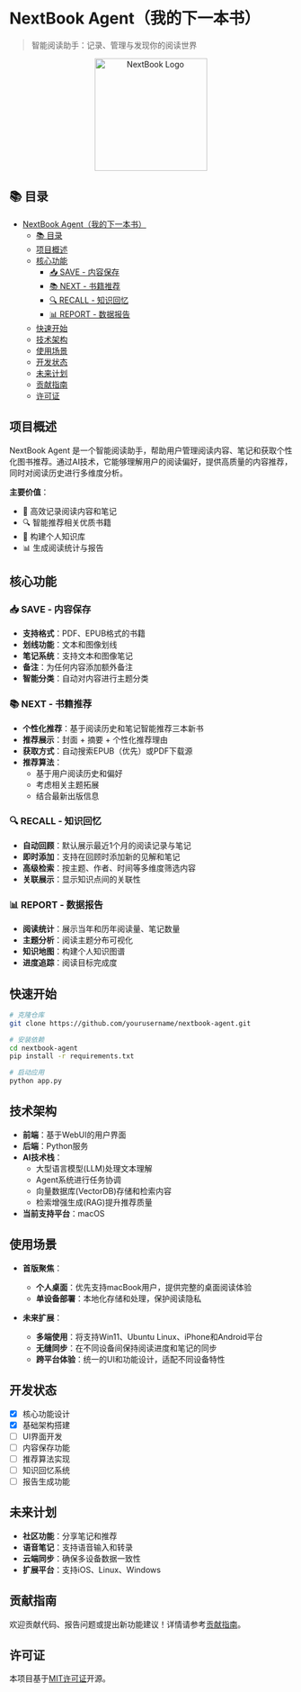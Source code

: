 # NextBook Agent（我的下一本书）

> 智能阅读助手：记录、管理与发现你的阅读世界

<p align="center">
  <img src="docs/assets/logo.png" alt="NextBook Logo" width="200"/>
</p>

## 📚 目录

- [NextBook Agent（我的下一本书）](#nextbook-agent我的下一本书)
  - [📚 目录](#-目录)
  - [项目概述](#项目概述)
  - [核心功能](#核心功能)
    - [📥 SAVE - 内容保存](#-save---内容保存)
    - [📚 NEXT - 书籍推荐](#-next---书籍推荐)
    - [🔍 RECALL - 知识回忆](#-recall---知识回忆)
    - [📊 REPORT - 数据报告](#-report---数据报告)
  - [快速开始](#快速开始)
  - [技术架构](#技术架构)
  - [使用场景](#使用场景)
  - [开发状态](#开发状态)
  - [未来计划](#未来计划)
  - [贡献指南](#贡献指南)
  - [许可证](#许可证)

## 项目概述

NextBook Agent 是一个智能阅读助手，帮助用户管理阅读内容、笔记和获取个性化图书推荐。通过AI技术，它能够理解用户的阅读偏好，提供高质量的内容推荐，同时对阅读历史进行多维度分析。

**主要价值**：
- 📝 高效记录阅读内容和笔记
- 🔍 智能推荐相关优质书籍
- 🧠 构建个人知识库
- 📊 生成阅读统计与报告

## 核心功能

### 📥 SAVE - 内容保存

* **支持格式**：PDF、EPUB格式的书籍
* **划线功能**：文本和图像划线
* **笔记系统**：支持文本和图像笔记
* **备注**：为任何内容添加额外备注
* **智能分类**：自动对内容进行主题分类

### 📚 NEXT - 书籍推荐

* **个性化推荐**：基于阅读历史和笔记智能推荐三本新书
* **推荐展示**：封面 + 摘要 + 个性化推荐理由
* **获取方式**：自动搜索EPUB（优先）或PDF下载源
* **推荐算法**：
  * 基于用户阅读历史和偏好
  * 考虑相关主题拓展
  * 结合最新出版信息

### 🔍 RECALL - 知识回忆

* **自动回顾**：默认展示最近1个月的阅读记录与笔记
* **即时添加**：支持在回顾时添加新的见解和笔记
* **高级检索**：按主题、作者、时间等多维度筛选内容
* **关联展示**：显示知识点间的关联性

### 📊 REPORT - 数据报告

* **阅读统计**：展示当年和历年阅读量、笔记数量
* **主题分析**：阅读主题分布可视化
* **知识地图**：构建个人知识图谱
* **进度追踪**：阅读目标完成度

## 快速开始

```bash
# 克隆仓库
git clone https://github.com/yourusername/nextbook-agent.git

# 安装依赖
cd nextbook-agent
pip install -r requirements.txt

# 启动应用
python app.py
```

## 技术架构

* **前端**：基于WebUI的用户界面
* **后端**：Python服务
* **AI技术栈**：
  * 大型语言模型(LLM)处理文本理解
  * Agent系统进行任务协调
  * 向量数据库(VectorDB)存储和检索内容
  * 检索增强生成(RAG)提升推荐质量
* **当前支持平台**：macOS

## 使用场景

* **首版聚焦**：
  * **个人桌面**：优先支持macBook用户，提供完整的桌面阅读体验
  * **单设备部署**：本地化存储和处理，保护阅读隐私
  
* **未来扩展**：
  * **多端使用**：将支持Win11、Ubuntu Linux、iPhone和Android平台
  * **无缝同步**：在不同设备间保持阅读进度和笔记的同步
  * **跨平台体验**：统一的UI和功能设计，适配不同设备特性

## 开发状态

- [x] 核心功能设计
- [x] 基础架构搭建
- [ ] UI界面开发
- [ ] 内容保存功能
- [ ] 推荐算法实现
- [ ] 知识回忆系统
- [ ] 报告生成功能

## 未来计划

* **社区功能**：分享笔记和推荐
* **语音笔记**：支持语音输入和转录
* **云端同步**：确保多设备数据一致性
* **扩展平台**：支持iOS、Linux、Windows

## 贡献指南

欢迎贡献代码、报告问题或提出新功能建议！详情请参考[贡献指南](CONTRIBUTING.md)。

## 许可证

本项目基于[MIT许可证](LICENSE)开源。